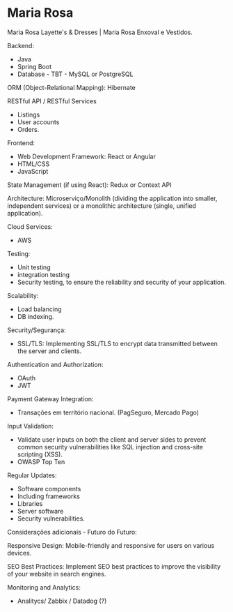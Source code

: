 # Maria Rosa
Maria Rosa Layette's &amp; Dresses | Maria Rosa Enxoval e Vestidos.

Backend:
- Java
- Spring Boot
- Database - TBT - MySQL or PostgreSQL

ORM (Object-Relational Mapping): Hibernate

RESTful API / RESTful Services
- Listings
- User accounts
- Orders.

Frontend:
- Web Development Framework: React or Angular
- HTML/CSS
- JavaScript

State Management (if using React): Redux or Context API

Architecture:
Microserviço/Monolith
(dividing the application into smaller, independent services) or a monolithic architecture (single, unified application).

Cloud Services:
- AWS

Testing:
- Unit testing
- integration testing
- Security testing, to ensure the reliability and security of your application.
  
Scalability:
 - Load balancing
 - DB indexing.

Security/Segurança:
- SSL/TLS:
Implementing SSL/TLS to encrypt data transmitted between the server and clients.

Authentication and Authorization:
- OAuth
- JWT

Payment Gateway Integration:
- Transações em território nacional.
(PagSeguro, Mercado Pago)

Input Validation:
- Validate user inputs on both the client and server sides to prevent common security vulnerabilities like SQL injection and cross-site scripting (XSS).
- OWASP Top Ten

Regular Updates:
- Software components
- Including frameworks
- Libraries
- Server software
- Security vulnerabilities.

Considerações adicionais - Futuro do Futuro:

Responsive Design:
Mobile-friendly and responsive for users on various devices.

SEO Best Practices:
Implement SEO best practices to improve the visibility of your website in search engines.

Monitoring and Analytics:
- Analitycs/ Zabbix / Datadog (?)
